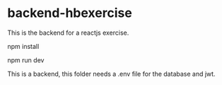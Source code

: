# backend-hbexercise
This is the backend for a reactjs exercise.

npm install

npm run dev

This is a backend, this folder needs a .env file for the database and jwt.
